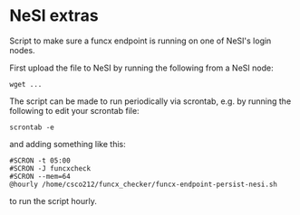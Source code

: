 # NeSI extras

Script to make sure a funcx endpoint is running on one of NeSI's login nodes.

First upload the file to NeSI by running the following from a NeSI node:

```
wget ...
```

The script can be made to run periodically via scrontab, e.g. by running the
following to edit your scrontab file:

```
scrontab -e
```

and adding something like this:

```
#SCRON -t 05:00
#SCRON -J funcxcheck
#SCRON --mem=64
@hourly /home/csco212/funcx_checker/funcx-endpoint-persist-nesi.sh
```

to run the script hourly.
